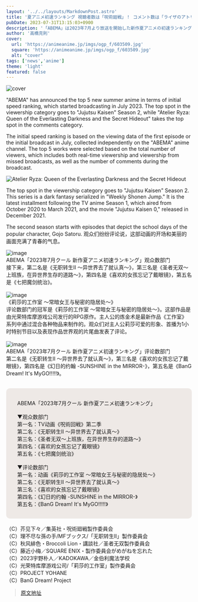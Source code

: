 ```yaml
---
layout: '../../layouts/MarkdownPost.astro'
title: '夏アニメ初速ランキング 視聴者数は「呪術廻戦」！ コメント数は「ライザのアトリエ」がトップ【ABEMA独自調査】'
pubDate: 2023-07-31T13:15:03+0900
description: '「ABEMA」は2023年7月より放送を開始した新作夏アニメの初速ランキング上位5作品を発表した。視聴者数部門のトップは『呪術廻戦』第2期、コメント数部門のトップは『ライザのアトリエ ～常闇の女王と秘密の隠れ家～』が選ばれた。'
author: '高橋克則'
cover:
  url: 'https://animeanime.jp/imgs/ogp_f/603509.jpg'
  square: 'https://animeanime.jp/imgs/ogp_f/603509.jpg'
  alt: "cover"
tags: ['news','anime']
theme: 'light'
featured: false
---
```


![cover](https://animeanime.jp/imgs/ogp_f/603509.jpg)

"ABEMA" has announced the top 5 new summer anime in terms of initial speed ranking, which started broadcasting in July 2023. The top spot in the viewership category goes to "Jujutsu Kaisen" Season 2, while "Atelier Ryza: Queen of the Everlasting Darkness and the Secret Hideout" takes the top spot in the comments category.

The initial speed ranking is based on the viewing data of the first episode or the initial broadcast in July, collected independently on the "ABEMA" anime channel. The top 5 works were selected based on the total number of viewers, which includes both real-time viewership and viewership from missed broadcasts, as well as the number of comments during the broadcast.

![Atelier Ryza: Queen of the Everlasting Darkness and the Secret Hideout](https://animeanime.jp/imgs/zoom/603505.jpg)

The top spot in the viewership category goes to "Jujutsu Kaisen" Season 2. This series is a dark fantasy serialized in "Weekly Shonen Jump." It is the latest installment following the TV anime Season 1, which aired from October 2020 to March 2021, and the movie "Jujutsu Kaisen 0," released in December 2021.

The second season starts with episodes that depict the school days of the popular character, Gojo Satoru.
观众们纷纷评论说，这部动画的开场和美丽的画面充满了青春的气息。 <br></p><p>![image](https://animeanime.jp/imgs/zoom/603503.jpg)<br><span class="cap txt-center">ABEMA「2023年7月クール 新作夏アニメ初速ランキング」观众数部门 </span><br>接下来，第二名是《无职转生II ～异世界去了就认真～》，第三名是《圣者无双～上班族，在异世界生存的道路～》，第四名是《喜欢的女孩忘记了戴眼镜》，第五名是《七把魔剑统治》。 <br><br>![image](https://animeanime.jp/imgs/zoom/603505.jpg)<br><span class="cap txt-center">《莉莎的工作室 ～常暗女王与秘密的隐居处～》</span><br>评论数部门的冠军是《莉莎的工作室 ～常暗女王与秘密的隐居处～》。这部作品是由光荣特库摩游戏公司发行的RPG原作。主人公的炼金术是最新作品《工作室》系列中通过混合各种物品来制作的。观众们对主人公莉莎可爱的形象、首播为1小时特别节目以及表现作品世界观的片尾曲发表了评论。 <br><br>![image](https://animeanime.jp/imgs/zoom/603501.jpg)<br><span class="cap txt-center">ABEMA「2023年7月クール 新作夏アニメ初速ランキング」评论数部门 </span><br>第二名是《无职转生II ～异世界去了就认真～》，第三名是《喜欢的女孩忘记了戴眼镜》，第四名是《幻日的约翰 -SUNSHINE in the MIRROR-》，第五名是《BanG Dream! It's MyGO!!!!!》。 <br><br></p><div style="background-color:#eee9e6; border-radius:10px; padding:30px;">ABEMA「2023年7月クール 新作夏アニメ初速ランキング」<br><br>▼观众数部门<br>第一名：TV动画《呪術回戦》第二季<br>第二名：《无职转生II ～异世界去了就认真～》<br>第三名：《圣者无双～上班族，在异世界生存的道路～》<br>第四名：《喜欢的女孩忘记了戴眼镜》<br>第五名：《七把魔剑统治》<br><br>▼评论数部门<br>第一名：动画《莉莎的工作室 ～常暗女王与秘密的隐居处～》<br>第二名：《无职转生II ～异世界去了就认真～》<br>第三名：《喜欢的女孩忘记了戴眼镜》<br>第四名：《幻日的约翰 -SUNSHINE in the MIRROR-》<br>第五名：《BanG Dream! It's MyGO!!!!!》</div><br>（C）芥见下々／集英社・呪術廻戦製作委員会<br>（C）理不尽な孫の手/MFブックス/「无职转生II」製作委員会<br>（C）秋风緋色・Broccoli Lion・講談社／圣者无双製作委員会<br>（C）藤近小梅／SQUARE ENIX・製作委員会がめがねを忘れた<br>（C）2023宇野朴人／KADOKAWA／金伯利魔法学校<br>（C）光荣特库摩游戏公司/「莉莎的工作室」製作委員会<br>（C）PROJECT YOHANE<br>（C）BanG Dream!   Project<br>

>[原文地址](https://animeanime.jp/article/2023/07/31/78963.html)  